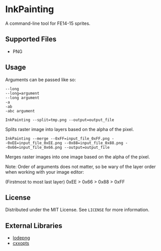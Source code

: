 # InkPainting
A command-line tool for FE14-15 sprites.
## Supported Files
- PNG
## Usage
Arguments can be passed like so:
```
--long
--long=argument
--long argument
-a
-ab
-abc argument
```
``InkPainting --split=tmp.png --output=output_file``

Splits raster image into layers based on the alpha of the pixel.

``InkPainting --merge --0xFF=input_file_0xFF.png --0xEE=input_file_0xEE.png --0x88=input_file_0x88.png --0x66=input_file_0x66.png --output=output_file``

Merges raster images into one image based on the alpha of the pixel. 

Note: Order of arguments does not matter, so be wary of the layer order when working with your image editor:

(Firstmost to most last layer) 0xEE > 0x66 > 0x88 > 0xFF

## License
Distributed under the MIT License. See ``LICENSE`` for more information.
## External Libraries
- [lodepng](https://github.com/lvandeve/lodepng)
- [cxxopts](https://github.com/jarro2783/cxxopts)
